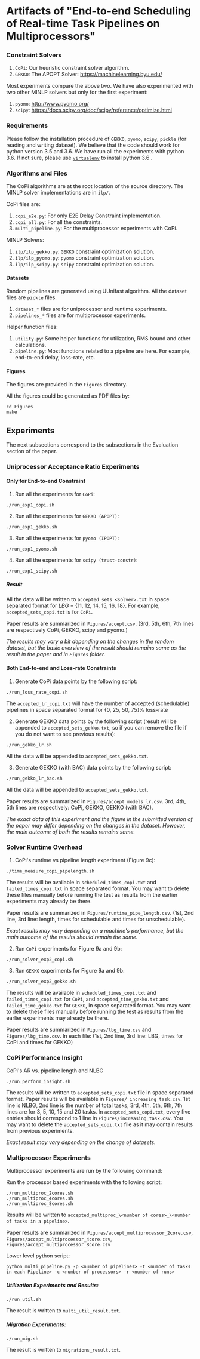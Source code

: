 # Artifacts of "End-to-end Scheduling of Real-time Task Pipelines on Multiprocessors"

### Constraint Solvers

1. `CoPi`: Our heuristic constraint solver algorithm.
2. `GEKKO`: The APOPT Solver: https://machinelearning.byu.edu/

Most experiments compare the above two. We have also experimented with two other MINLP solvers but only for the first experiment:

1. `pyomo`: http://www.pyomo.org/
2. `scipy`: https://docs.scipy.org/doc/scipy/reference/optimize.html

### Requirements

Please follow the installation procedure of `GEKKO`, `pyomo`, `scipy`, `pickle` (for reading and writing dataset). We believe that the code should work for python version 3.5 and 3.6. We have run all the experiments with python 3.6. If not sure, please use [`virtualenv`](https://virtualenv.pypa.io/en/latest/) to install python 3.6 .

### Algorithms and Files
The CoPi algorithms are at the root location of the source directory.
The MINLP solver implementations are in `ilp/`.

CoPi files are:
1. `copi_e2e.py`: For only E2E Delay Constraint implementation.
2. `copi_all.py`: For all the constraints.
3. `multi_pipeline.py`: For the multiprocessor experiments with CoPi.

MINLP Solvers:
1. `ilp/ilp_gekko.py`: `GEKKO` constraint optimization solution.
2. `ilp/ilp_pyomo.py`: `pyomo` constraint optimization solution.
3. `ilp/ilp_scipy.py`: `scipy` constraint optimization solution.

#### Datasets

Random pipelines are generated using UUnifast algorithm. All the dataset files are `pickle` files.
1. `dataset_*` files are for uniprocessor and runtime experiments.
2. `pipelines_*` files are for multiprocessor experiments.

Helper function files:
1. `utility.py`: Some helper functions for utilization, RMS bound and other calculations.
2. `pipeline.py`: Most functions related to a pipeline are here. For example, end-to-end delay, loss-rate, etc.

#### Figures

The figures are provided in the `Figures` directory.

All the figures could be generated as PDF files by:
```
cd Figures
make
```

## Experiments

The next subsections correspond to the subsections in the Evaluation section of the paper.

### Uniprocessor Acceptance Ratio Experiments

#### Only for End-to-end Constraint

1. Run all the experiments for `CoPi`:

```
./run_exp1_copi.sh
```

2. Run all the experiments for `GEKKO (APOPT)`:
```
./run_exp1_gekko.sh
```

3. Run all the experiments for `pyomo (IPOPT)`:
```
./run_exp1_pyomo.sh
```

4. Run all the experiments for `scipy (trust-constr)`:
```
./run_exp1_scipy.sh
```
##### Result
All the data will be written to `accepted_sets_<solver>.txt` in space separated format for *LBG* = {11, 12, 14, 15, 16, 18}. For example, `accepted_sets_copi.txt` is for `CoPi`.

Paper results are summarized in `Figures/accept.csv`.
(3rd, 5th, 6th, 7th lines are respectively CoPi, GEKKO, scipy and pyomo.)

*The results may vary a bit depending on the changes in the random dataset, but
the basic overview of the result should remains same as the result in the paper and in `Figures` folder.*

#### Both End-to-end and Loss-rate Constraints

1. Generate CoPi data points by the following script:
```
./run_loss_rate_copi.sh
```
The `accepted_lr_copi.txt` will have the number of accepted (schedulable) pipelines in space separated format for {0, 25, 50, 75}% loss-rate

2. Generate GEKKO data points by the following script (result will be
     appended to `accepted_sets_gekko.txt`, so if you can remove the
     file if you do not want to see previous results):
```
./run_gekko_lr.sh
```
All the data will be appended to `accepted_sets_gekko.txt`.

3. Generate GEKKO (with BAC) data points by the following script:
```
./run_gekko_lr_bac.sh
```
All the data will be appended to `accepted_sets_gekko.txt`.

Paper results are summarized in `Figures/accept_models_lr.csv`.
3rd, 4th, 5th lines are respectively: CoPi, GEKKO, GEKKO (with BAC).

*The exact data of this experiment and the figure in the submitted version of
the paper may differ depending on the changes in the dataset. However, the main outcome of both the results remains same.*

### Solver Runtime Overhead

1. CoPi's runtime vs pipeline length experiment (Figure 9c):
```
./time_measure_copi_pipelength.sh
```
The results will be available in `scheduled_times_copi.txt` and `failed_times_copi.txt` in space separated format.
You may want to delete these files manually before running the test as
results from the earlier experiments may already be there.

Paper results are summarized in `Figures/runtime_pipe_length.csv`.
(1st, 2nd line, 3rd line: length, times for schedulable and times for
unschedulable).

*Exact results may vary depending on a machine's performance, but the
main outcome of the results should remain the same.*

2. Run `CoPi` experiments for Figure 9a and 9b:
```
./run_solver_exp2_copi.sh
```

3. Run `GEKKO` experiments for Figure 9a and 9b:
```
./run_solver_exp2_gekko.sh
```

The results will be available in `scheduled_times_copi.txt` and `failed_times_copi.txt` for `CoPi`, and `accepted_time_gekko.txt` and `failed_time_gekko.txt` for `GEKKO`, in space separated format.
You may want to delete these files manually before running the test as
results from the earlier experiments may already be there.

Paper results are summarized in `Figures/lbg_time.csv` and
`Figures/lbg_time.csv`. In each file:
(1st, 2nd line, 3rd line: LBG, times for CoPi and times for
GEKKO)

### CoPi Performance Insight

CoPi's AR vs.  pipeline length and NLBG

```
./run_perform_insight.sh
```

The results will be written to `accepted_sets_copi.txt` file in space
separated format. Paper results will be available in `Figures/
increasing_task.csv`. 1st line is NLBG, 2nd line is the number of total
tasks, 3rd, 4th, 5th, 6th, 7th lines are for 3, 5, 10, 15 and 20 tasks.
In `accepted_sets_copi.txt`, every five entries should correspond to 1 line
in `Figures/increasing_task.csv`. You may want to delete the `accepted_sets_copi.txt` file as it may contain results from previous
experiments.

*Exact result may vary depending on the change of datasets.*

### Multiprocessor Experiments

Multiprocessor experiments are run by the following command:

Run the processor based experiments with the following script:

```
./run_multiproc_2cores.sh
./run_multiproc_4cores.sh
./run_multiproc_8cores.sh
```
Results will be written to `accepted_multiproc_\<number of cores>_\<number of tasks in a pipeline>`.

Paper results are summarized in `Figures/accept_multiprocessor_2core.csv`,
`Figures/accept_multiprocessor_4core.csv`, `Figures/accept_multiprocessor_8core.csv`

Lower level python script:
```
python multi_pipeline.py -p <number of pipelines> -t <number of tasks in each Pipeline> -c <number of processors> -r <number of runs>
```

##### Utilization Experiments and Results:
```
./run_util.sh
```
The result is written to `multi_util_result.txt`.

##### Migration Experiments:

```
./run_mig.sh
```

The result is written to `migrations_result.txt`.
